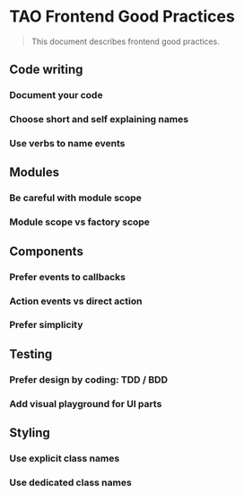 <!--
authors:
    - "Jean-Sébastien Conan"
tags:
    Frontend Architecture:
        - "Good practices"
-->

# TAO Frontend Good Practices

> This document describes frontend good practices.

## Code writing

### Document your code

### Choose short and self explaining names

### Use verbs to name events

## Modules

### Be careful with module scope

### Module scope vs factory scope

## Components

### Prefer events to callbacks

### Action events vs direct action

### Prefer simplicity

## Testing

### Prefer design by coding: TDD / BDD

### Add visual playground for UI parts

## Styling

### Use explicit class names

### Use dedicated class names
